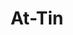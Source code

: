 ---
title: "At-Tin"
arabic: "التين"
no: 95
arabic_no: ٩٥
ayah: 8
slug: at-tin
prev: asy-syarh
next: al-alaq
---